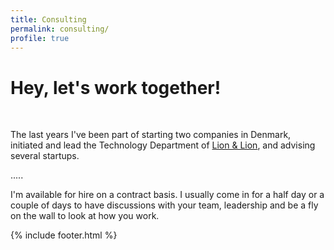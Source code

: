 ```yaml
---
title: Consulting
permalink: consulting/
profile: true
---
```


Hey, let's work together!
=========================
<br />

The last years I've been part of starting two companies in Denmark, initiated and lead the Technology Department of <a href="http://lionandlion.com/">Lion & Lion</a>, and advising several startups.

.....

I'm available for hire on a contract basis. I usually come in for a half day or a couple of days to have discussions with your team, leadership and be a fly on the wall to look at how you work.

{% include footer.html %}

